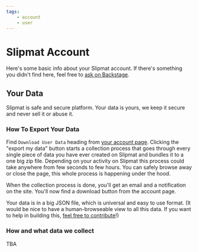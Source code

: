 ```yaml
---
tags: 
    - account
    - user
---
```


# Slipmat Account

Here's some basic info about your Slipmat account. If there's something you didn't find here, feel free to [ask on Backstage](https://backstage.slipmat.io).


## Your Data

Slipmat is safe and secure platform. Your data is yours, we keep it secure and never sell it or abuse it.

### How To Export Your Data

Find `Download User Data` heading from [your account page](https://slipmat.io/account/). Clicking the "export my data" button starts a collection process that goes through every single piece of data you have ever created on Slipmat and bundles it to a one big zip file. Depending on your activity on Slipmat this process could take anywhere from few seconds to few hours. You can safely browse away or close the page, this whole process is happening under the hood.

When the collection process is done, you'll get an email and a notification on the site. You'll now find a download button from the account page.

Your data is in a big JSON file, which is universal and easy to use format. (It would be nice to have a human-browseable view to all this data. If you want to help in building this, [feel free to contribute](/contribute/)!)

### How and what data we collect

TBA
